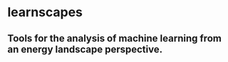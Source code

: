 **learnscapes**
=====================================================================

Tools for the analysis of machine learning from an energy landscape perspective.
------------------------------------------------------------------------------